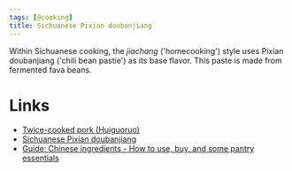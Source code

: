 ```yaml
---
tags: [@cooking]
title: Sichuanese Pixian doubanjiang
---
```


Within Sichuanese cooking, the _jiachang_ ('homecooking') style uses Pixian doubanjiang ('chili bean pastie') as its base flavor.
This paste is made from fermented fava beans.

# Links
- [Twice-cooked pork (Huiguoruo)](20200410080728.md)
- [Sichuanese Pixian doubanjiang](20200410080034.md)
- [Guide: Chinese ingredients - How to use, buy, and some pantry essentials](https://www.reddit.com/r/Cooking/comments/82enyj/guide_chinese_ingredients_how_to_use_buy_and_some/)
